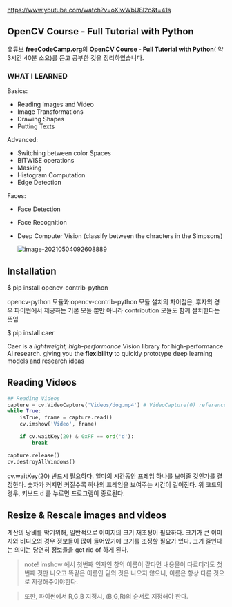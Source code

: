 https://www.youtube.com/watch?v=oXlwWbU8l2o&t=41s

## OpenCV Course - Full Tutorial with Python

유튜브 **freeCodeCamp.org**의 **OpenCV Course - Full Tutorial with Python**( 약 3시간 40분 소요)를 듣고 공부한 것을 정리하였습니다.

### WHAT I LEARNED

Basics:

- Reading Images and Video
- Image Transformations
- Drawing Shapes
- Putting Texts

Advanced:

- Switching between color Spaces
- BITWISE operations
- Masking
- Histogram Computation
- Edge Detection

Faces:

- Face Detection

- Face Recognition

- Deep Computer Vision (classify between the chracters in the Simpsons)

  ![image-20210504092608889](C:\Users\syhon\AppData\Roaming\Typora\typora-user-images\image-20210504092608889.png)

## Installation

$ pip install opencv-contrib-python

opencv-python 모듈과 opencv-contrib-python 모듈 설치의 차이점은, 후자의 경우 파이썬에서 제공하는 기본 모듈 뿐만 아니라 contribution 모듈도 함께 설치한다는 뜻임

$ pip install caer

Caer is a *lightweight, high-performance* Vision library for high-performance AI research. giving you the **flexibility** to quickly prototype deep learning models and research ideas

## Reading Videos

```python
## Reading Videos
capture = cv.VideoCapture('Videos/dog.mp4') # VideoCapture(0) references my webcam
while True:
    isTrue, frame = capture.read()
    cv.imshow('Video', frame)

    if cv.waitKey(20) & 0xFF == ord('d'):
        break

capture.release()
cv.destroyAllWindows()

```

cv.waitKey(20) 반드시 필요하다. 얼마의 시간동안 프레임 하나를 보여줄 것인가를 결정한다. 숫자가 커지면 커질수록 하나의 프레임을 보여주는 시간이 길어진다. 위 코드의 경우, 키보드 d 를 누르면 프로그램이 종료된다.

## Resize & Rescale images and videos

계산의 낭비를 막기위해, 일반적으로 이미지의 크기 재조정이 필요하다. 크기가 큰 이미지와 비디오의 경우 정보들이 많이 들어있기에 크기를 조정할 필요가 있다. 크기 줄인다는 의미는 당연히 정보들을 get rid of 하게 된다.

> note! imshow 에서 첫번째 인자인 창의 이름이 같다면 내용물이 다르더라도 첫번째 것만 나오고 똑같은 이름인 밑의 것은 나오지 않으니, 이름은 항상 다른 것으로 지정해주어야한다.

> 또한, 파이썬에서 R,G,B 지정시, (B,G,R)의 순서로 지정해야 한다.



